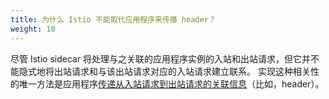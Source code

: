 ```yaml
---
title: 为什么 Istio 不能取代应用程序来传播 header？
weight: 10
---
```


尽管 Istio sidecar 将处理与之关联的应用程序实例的入站和出站请求，但它并不能隐式地将出站请求和与该出站请求对应的入站请求建立联系。
实现这种相关性的唯一方法是应用程序[传递从入站请求到出站请求的关联信息](/zh/docs/tasks/telemetry/distributed-tracing/overview/#发生了什么)（比如，header）。

